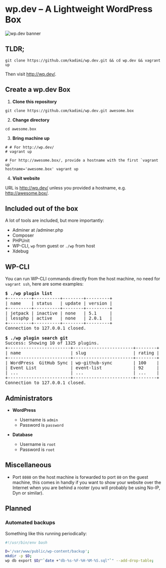 # wp.dev – A Lightweight WordPress Box

![](https://cdn.rawgit.com/kadimi/wp.dev/master/banner.png "wp.dev banner")

## TLDR;

```shell
git clone https://github.com/kadimi/wp.dev.git && cd wp.dev && vagrant up
```
Then visit http://wp.dev/.

## Create a wp.dev Box

1. **Clone this repository**

  ```shell
  git clone https://github.com/kadimi/wp.dev.git awesome.box
  ```
2. **Change directory**

  ```shell
  cd awesome.box
  ```
3. **Bring machine up**

  ```shell
  # # For http://wp.dev/
  # vagrant up

  # For http://awesome.box/, provide a hostname with the first `vagrant up`
  hostname='awesome.box' vagrant up
  ```
4. **Visit website**

  URL is http://wp.dev/ unless you provided a hostname, e.g. http://awesome.box/.

## Included out of the box

A lot of tools are included, but more importantly:

- Adminer at /adminer.php
- Composer
- PHPUnit
- WP-CLI, `wp` from guest or `./wp` from host
- Xdebug

## WP-CLI

You can run WP-CLI commands directly from the host machine, no need for `vagrant ssh`, here are some examples:

<pre>
<b>$ ./wp plugin list</b>
+---------+----------+--------+---------+
| name    | status   | update | version |
+---------+----------+--------+---------+
| jetpack | inactive | none   | 5.1     |
| lessphp | active   | none   | 2.0.1   |
+---------+----------+--------+---------+
Connection to 127.0.0.1 closed.

<b>$ ./wp plugin search git</b>
Success: Showing 10 of 1325 plugins.
+------------------------+-----------------------+--------+
| name                   | slug                  | rating |
+------------------------+-----------------------+--------+
| WordPress  GitHub Sync | wp-github-sync        | 100    |
| Event List             | event-list            | 92     |
| ...                    | ...                   | ...    |
+------------------------+-----------------------+--------+
Connection to 127.0.0.1 closed.
</pre>

## Administrators

- **WordPress**
  - Username is `admin`
  - Password is `password`

- **Database**
  - Username is `root`
  - Password is `root`

## Miscellaneous

- Port `8080` on the host machine is forwarded to port `80` on the guest machine, this comes in handly if you want to show your website over the Internet when you are behind a rooter (you will probably be using No-IP, Dyn or similar).

## Planned

### Automated backups

Something like this running periodically:

```bash
#!/usr/bin/env bash

D='/var/www/public/wp-content/backup';
mkdir -p $D;
wp db export $D/"`date +"db-%s-%F-%H-%M-%S.sql"`" --add-drop-table;
```
